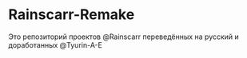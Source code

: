 # Rainscarr-Remake
Это репозиторий проектов @Rainscarr переведённых на русский и доработанных @Tyurin-A-E
